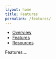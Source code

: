 ```yaml
---
layout: home
title: Features
permalink: /features/
---
```


<nav class="navbar navbar-default navbar-static-top" role="navigation">
  <div class="container">
    <div id="navbar" class="navbar-collapse collapse">
      <ul class="nav navbar-nav">
        <li><a href="/">Overview</a></li>
        <li class="active"><a href="/features">Features</a></li>
        <li><a href="/resources">Resources</a></li>
      </ul>
    </div>
  </div>
</nav>
<div class="container">


Features....



</div>